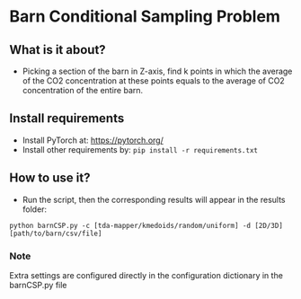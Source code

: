 # Barn Conditional Sampling Problem

## What is it about?
- Picking a section of the barn in Z-axis, find k points in which the average of the CO2 concentration at these points equals to the average of CO2 concentration of the entire barn.

## Install requirements
- Install PyTorch at: https://pytorch.org/
- Install other requirements by: `pip install -r requirements.txt`

## How to use it?
- Run the script, then the corresponding results will appear in the results folder:

`
python barnCSP.py -c [tda-mapper/kmedoids/random/uniform] -d [2D/3D] [path/to/barn/csv/file]
`

### Note
Extra settings are configured directly in the configuration dictionary in the barnCSP.py file